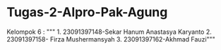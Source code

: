 # Tugas-2-Alpro-Pak-Agung
Kelompok 6 : """ 1.  23091397148-Sekar Hanum Anastasya Karyanto  2. 23091397158- Firza Mushermansyah  3. 23091397162-Akhmad Fauzi"""
